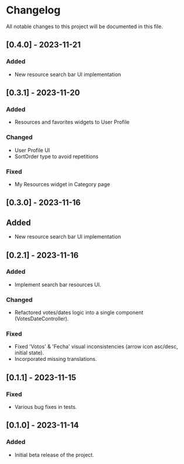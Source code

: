 # Changelog

All notable changes to this project will be documented in this file.

## [0.4.0] - 2023-11-21

### Added

- New resource search bar UI implementation

## [0.3.1] - 2023-11-20

### Added

- Resources and favorites widgets to User Profile

### Changed

- User Profile UI
- SortOrder type to avoid repetitions

### Fixed

- My Resources widget in Category page

## [0.3.0] - 2023-11-16

## Added

- New resource search bar UI implementation

## [0.2.1] - 2023-11-16


### Added

- Implement search bar resources UI.
  
### Changed

- Refactored votes/dates logic into a single component (VotesDateController).

### Fixed

- Fixed 'Votos' & 'Fecha' visual inconsistencies (arrow icon asc/desc, initial state).
- Incorporated missing translations.


## [0.1.1] - 2023-11-15

### Fixed

- Various bug fixes in tests.

## [0.1.0] - 2023-11-14

### Added

- Initial beta release of the project.
